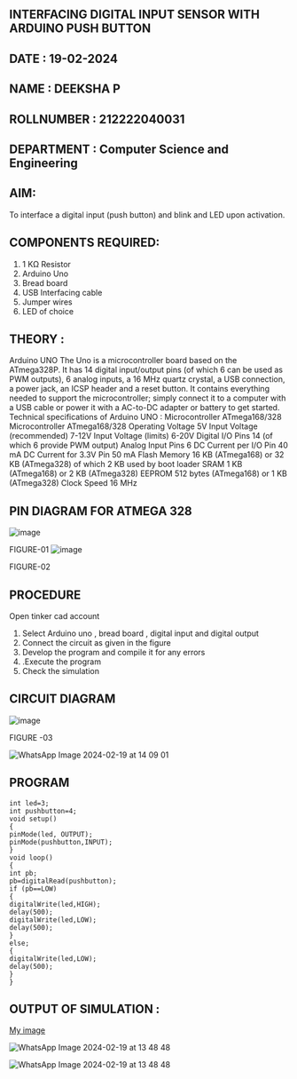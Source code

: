 ## INTERFACING DIGITAL INPUT SENSOR WITH ARDUINO PUSH BUTTON
## DATE : 19-02-2024
## NAME : DEEKSHA P																			             
## ROLLNUMBER : 212222040031
## DEPARTMENT : Computer Science and Engineering


## AIM:
To interface a digital input (push button) and blink and LED upon activation.
## COMPONENTS REQUIRED:
1.	1 KΩ Resistor 
2.	Arduino Uno 
3.	Bread board 
4.	USB Interfacing cable 
5.	Jumper wires 
6.	LED of choice 
## THEORY :
Arduino UNO
 	  The Uno is a microcontroller board based on the ATmega328P. It has 14 digital input/output pins (of which 6 can be used as PWM outputs), 6 analog inputs, a 16 MHz quartz crystal, a USB connection, a power jack, an ICSP header and a reset button. It contains everything needed to support the microcontroller; simply connect it to a computer with a USB cable or power it with a AC-to-DC adapter or battery to get started.
	Technical specifications of Arduino UNO :
Microcontroller	ATmega168/328
Microcontroller	ATmega168/328
Operating Voltage	5V
Input Voltage (recommended)	7-12V
Input Voltage (limits)	6-20V
Digital I/O Pins	14 (of which 6 provide PWM output)
Analog Input Pins	6
DC Current per I/O Pin	40 mA
DC Current for 3.3V Pin	50 mA
Flash Memory	16 KB (ATmega168) or 32 KB (ATmega328) of which 2 KB used by boot loader
SRAM	1 KB (ATmega168) or 2 KB (ATmega328)
EEPROM	512 bytes (ATmega168) or 1 KB (ATmega328)
Clock Speed	16 MHz
## PIN DIAGRAM FOR ATMEGA 328
 
![image](https://user-images.githubusercontent.com/36288975/163530394-115baee4-7ed1-49fe-9cce-d7b625e11e85.png)

FIGURE-01
![image](https://user-images.githubusercontent.com/36288975/163530431-4d390e98-0942-42d8-95b8-f57d348e6ad8.png)

FIGURE-02
## PROCEDURE 
 Open tinker cad account 
1.	Select Arduino uno , bread board , digital input and digital output 
2.	Connect the circuit as given in the figure 
3.	Develop the program and compile it for any errors 
4.	 .Execute the program 
5.	Check the simulation 



## CIRCUIT DIAGRAM 


![image](https://user-images.githubusercontent.com/36288975/163530437-87a0afbd-b3c9-44ad-b907-5de63486fb9d.png)



FIGURE -03

![WhatsApp Image 2024-02-19 at 14 09 01](https://github.com/Deeksha78/-INTERFACING-DIGITAL-INPUT-SENSOR-WITH-ARDUINO-PUSH-BUTTON-/assets/128116204/62240a76-b2e7-4ec5-935f-c552222d15f9)



## PROGRAM 
 
```
int led=3;
int pushbutton=4;
void setup()
{
pinMode(led, OUTPUT);
pinMode(pushbutton,INPUT);
}
void loop()
{
int pb;
pb=digitalRead(pushbutton);
if (pb==LOW)
{
digitalWrite(led,HIGH);
delay(500);
digitalWrite(led,LOW);
delay(500);
}
else;
{
digitalWrite(led,LOW);
delay(500);
}
}
```








 
 
 



## OUTPUT OF SIMULATION :

[My image](username.github.com/repository/img/image.jpg)


![WhatsApp Image 2024-02-19 at 13 48 48](https://github.com/Deeksha78/-INTERFACING-DIGITAL-INPUT-SENSOR-WITH-ARDUINO-PUSH-BUTTON-/assets/128116204/9af9c180-6f21-4f1c-a15d-54655a155ccb)


![WhatsApp Image 2024-02-19 at 13 48 48](https://github.com/Deeksha78/-INTERFACING-DIGITAL-INPUT-SENSOR-WITH-ARDUINO-PUSH-BUTTON-/assets/128116204/ed8a0a8e-2cfb-410f-b100-d3239c44a570)
